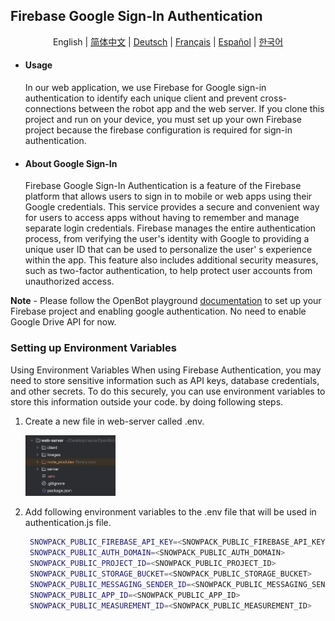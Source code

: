 ## Firebase Google Sign-In Authentication

<p align="center">
  <span>English</span> |
  <a href="README.zh-CN.md">简体中文</a> |
  <a href="README.de-DE.md">Deutsch</a> |
  <a href="README.fr-FR.md">Français</a> |
  <a href="README.es-ES.md">Español</a> |
  <a href="README.ko-KR.md">한국어</a>
</p>

- #### Usage
  In our web application, we use Firebase for Google sign-in authentication to identify each unique client and prevent cross-connections between the robot app and the web server. If you clone this project and run on your device, you must set up your own Firebase project because the
  firebase configuration is required for sign-in authentication.
- #### About  Google Sign-In
  Firebase Google Sign-In Authentication is a feature of the Firebase platform that allows users to sign in to mobile or
  web apps using their Google credentials. This service provides a secure and convenient way for users to access apps
  without having to remember and manage separate login credentials. Firebase manages the entire authentication process,
  from verifying the user's identity with Google to providing a unique user ID that can be used to personalize the user'
  s experience within the app. This feature also includes additional security measures, such as two-factor
  authentication, to help protect user accounts from unauthorized access.

**Note** - Please follow the OpenBot playground [documentation](../../../../open-code/src/services/README.md) to set up your Firebase project and enabling google authentication. No need to enable Google Drive API for now.

### Setting up Environment Variables

Using Environment Variables When using Firebase Authentication, you may need to store sensitive information such as API keys, database credentials, and other secrets. To do this securely, you can use environment variables to store this information outside your code. by doing following steps.

1. Create a new file in web-server called .env.

   <img src="../../images/firebase_web_server_env_variable.png" width="30%"/>

2. Add following environment variables to the .env file that will be used in authentication.js file.
      ```bash REACT_APP_FIREBASE_API_KEY=<REACT_APP_FIREBASE_API_KEY>
       SNOWPACK_PUBLIC_FIREBASE_API_KEY=<SNOWPACK_PUBLIC_FIREBASE_API_KEY>
       SNOWPACK_PUBLIC_AUTH_DOMAIN=<SNOWPACK_PUBLIC_AUTH_DOMAIN>
       SNOWPACK_PUBLIC_PROJECT_ID=<SNOWPACK_PUBLIC_PROJECT_ID>
       SNOWPACK_PUBLIC_STORAGE_BUCKET=<SNOWPACK_PUBLIC_STORAGE_BUCKET>
       SNOWPACK_PUBLIC_MESSAGING_SENDER_ID=<SNOWPACK_PUBLIC_MESSAGING_SENDER_ID>
       SNOWPACK_PUBLIC_APP_ID=<SNOWPACK_PUBLIC_APP_ID>
       SNOWPACK_PUBLIC_MEASUREMENT_ID=<SNOWPACK_PUBLIC_MEASUREMENT_ID> 
   ```






